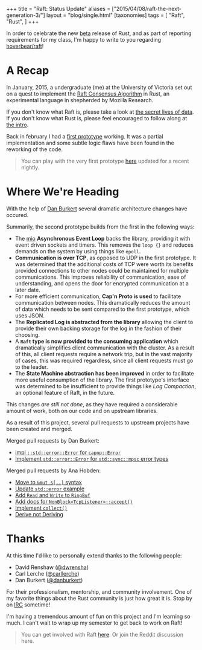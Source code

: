 +++
title = "Raft: Status Update"
aliases = ["2015/04/08/raft-the-next-generation-3/"]
layout = "blog/single.html"
[taxonomies]
tags = [
  "Raft",
  "Rust",
]
+++

In order to celebrate the new [beta](http://blog.rust-lang.org/2015/04/03/Rust-1.0-beta.html) release of Rust, and as part of reporting requirements for my class, I'm happy to write to you regarding [hoverbear/raft](https://github.com/hoverbear/raft)!

<!-- more -->

# A Recap

In January, 2015, a undergraduate (me) at the University of Victoria set out on a quest to implement the [Raft Consensus Algorithm](http://raftconsensus.github.io/) in Rust, an experimental language in shepherded by Mozilla Research.

If you don't know what Raft is, please take a look at [the secret lives of data](http://thesecretlivesofdata.com/raft/). If you don't know what Rust is, please feel encouraged to follow along at [the intro](http://doc.rust-lang.org/nightly/intro.html).

Back in february I had a [first prototype](http://hoverbear.org/2015/02/24/raft-update-3/) working. It was a partial implementation and some subtle logic flaws have been found in the reworking of the code.

> You can play with the very first prototype [here](https://github.com/hoverbear/raft/tree/first-prototype) updated for a recent nightly.

# Where We're Heading

With the help of [Dan Burkert](https://github.com/danburkert/) several dramatic architecture changes have occured.

Summarily, the second prototype builds from the first in the following ways:

* The [mio](https://github.com/carllerche/mio) **Asynchronous Event Loop** backs the library, providing
  it with event driven sockets and timers. This removes the `loop {}` and
  reduces demands on the system by using things like `epoll`.
* **Communication is over TCP**, as opposed to UDP in the first prototype. It
  was determined that the additional costs of TCP were worth its benefits
  provided connections to other nodes could be maintained for multiple
  communications. This improves reliability of communication, ease of
  understanding, and opens the door for encrypted communication at a later date.
* For more efficient communication, **Cap'n Proto is used** to facilitate
  communication between nodes. This dramatically reduces the amount of data
  which needs to be sent compared to the first prototype, which uses JSON.
* The **Replicated Log is abstracted from the library** allowing the client to
  provide their own backing storage for the log in the fashion of their choosing.
* A **`Raft` type is now provided to the consuming application** which
  dramatically simplifies client communication with the cluster. As a result of
  this, all client requests require a network trip, but in the vast majority of
  cases, this was required regardless, since all client requests must go to the
  leader.
* The **State Machine abstraction has been improved** in order to facilitate
  more useful consumption of the library. The first prototype's interface was
  determined to be insufficient to provide things like *Log Compaction*, an
  optional feature of Raft, in the future.

This changes *are still not done*, as they have required a considerable amount of work, both on our code and on upstream libraries.

As a result of this project, several pull requests to upstream projects have
been created and merged.

Merged pull requests by Dan Burkert:

* [impl `::std::error::Error` for `capnp::Error`](https://github.com/dwrensha/capnproto-rust/pull/30)
* [Implement `std::error::Error` for `std::sync::mpsc` error types](https://github.com/rust-lang/rust/pull/23125)

Merged pull requests by Ana Hobden:

* [Move to `&mut s[..]` syntax](https://github.com/dwrensha/capnproto-rust/pull/35)
* [Update `std::error` example](https://github.com/rust-lang/rust/pull/23836)
* [Add `Read` and `Write` to `RingBuf`](https://github.com/carllerche/bytes/pull/12)
* [Add docs for `NonBlock<TcpListener>::accept()`](https://github.com/carllerche/mio/pull/144)
* [Implement `collect()`](https://github.com/carllerche/syncbox/pull/13)
* [Derive not Deriving](https://github.com/rust-lang/rustc-serialize/pull/30)

# Thanks

At this time I'd like to personally extend thanks to the following people:

* David Renshaw ([@dwrensha](https://github.com/dwrensha/))
* Carl Lerche ([@carllerche](https://github.com/carllerche/))
* Dan Burkert ([@danburkert](https://github.com/danburkert/))

For their professionalism, mentorship, and community involvement. One of my favorite things about the Rust community is just how great it is. Stop by on [IRC](https://client01.chat.mibbit.com/?server=irc.mozilla.org&channel=%23rust) sometime!

I'm having a tremendous amount of fun on this project and I'm learning so much. I can't wait to wrap up my semester to get back to work on Raft!

> You can get involved with Raft [here](http://github.com/hoverbear/raft). Or join the Reddit discussion here.
